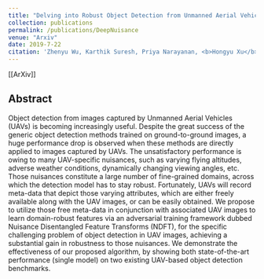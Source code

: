 ```yaml
---
title: "Delving into Robust Object Detection from Unmanned Aerial Vehicles: A Deep Nuisance Disentanglement Approach"
collection: publications
permalink: /publications/DeepNuisance
venue: "Arxiv"
date: 2019-7-22
citation: 'Zhenyu Wu, Karthik Suresh, Priya Narayanan, <b>Hongyu Xu</b>, Heesung Kwon and Zhangyang Wang. <i>Arxiv Preprint</i>. <b>To apprea in International Conference on Computer Vision (ICCV)</b>.'
---
```

[[ArXiv]]


## Abstract
Object detection from images captured by Unmanned Aerial Vehicles (UAVs) is becoming increasingly useful. Despite the great success of the generic object detection methods trained on ground-to-ground images, a huge performance drop is observed when these methods are directly applied to images captured by UAVs. The unsatisfactory performance is owing to many UAV-specific nuisances, such as varying flying altitudes, adverse weather conditions, dynamically changing viewing angles, etc. Those nuisances constitute a large number of fine-grained domains, across which the detection model has to stay robust. Fortunately, UAVs will record meta-data that depict those varying attributes, which are either freely available along with the UAV images, or can be easily obtained. We propose to utilize those free meta-data in conjunction with associated UAV images to learn domain-robust features via an adversarial training framework dubbed Nuisance Disentangled Feature Transforms (NDFT), for the specific challenging problem of object detection in UAV images, achieving a substantial gain in robustness to those nuisances. We demonstrate the effectiveness of our proposed algorithm, by showing both state-of-the-art performance (single model) on two existing UAV-based object detection benchmarks.
